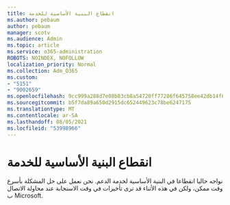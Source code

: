 ```yaml
---
title: انقطاع البنية الأساسية للخدمة
ms.author: pebaum
author: pebaum
manager: scotv
ms.audience: Admin
ms.topic: article
ms.service: o365-administration
ROBOTS: NOINDEX, NOFOLLOW
localization_priority: Normal
ms.collection: Adm_O365
ms.custom:
- "5151"
- "9002659"
ms.openlocfilehash: 9cc999a288d7e08b83cb8a54720ff77286f645758ee42db14f68057b0edc3e46
ms.sourcegitcommit: b5f7da89a650d2915dc652449623c78be6247175
ms.translationtype: MT
ms.contentlocale: ar-SA
ms.lasthandoff: 08/05/2021
ms.locfileid: "53998966"
---
```

# <a name="support-service-infrastructure-outage"></a>انقطاع البنية الأساسية للخدمة

نواجه حاليا انقطاعا في البنية الأساسية لخدمة الدعم. نحن نعمل على حل المشكلة بأسرع وقت ممكن، ولكن في هذه الأثناء قد ترى تأخيرات في وقت الاستجابة عند محاولة الاتصال ب Microsoft.
